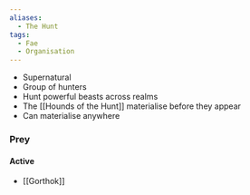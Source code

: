 ```yaml
---
aliases:
  - The Hunt
tags:
  - Fae
  - Organisation
---
```

- Supernatural 
- Group of hunters
- Hunt powerful beasts across realms
- The [[Hounds of the Hunt]] materialise before they appear
- Can materialise anywhere
### Prey
#### Active
- [[Gorthok]]